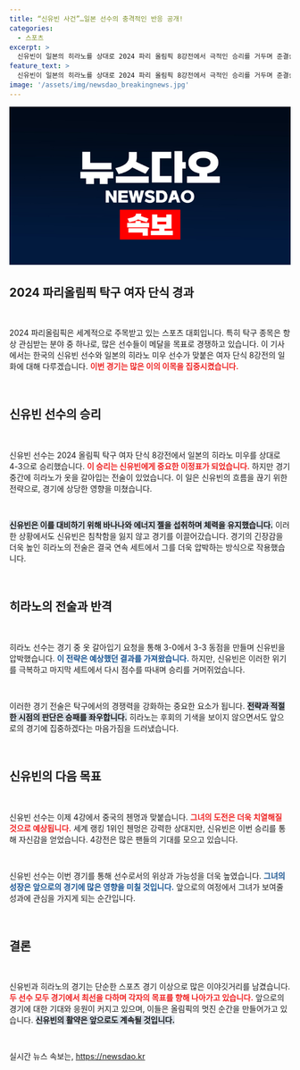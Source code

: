 ```yaml
---
title: “신유빈 사건”…일본 선수의 충격적인 반응 공개!
categories:
  - 스포츠
excerpt: >
  신유빈이 일본의 히라노를 상대로 2024 파리 올림픽 8강전에서 극적인 승리를 거두며 준결승에 진출했다. 히라노가 옷을 갈아입으며 중단한 전략에도 불구하고, 신유빈은 결국 역전을 이겨내고 다음 라운드로 나아갔다.
feature_text: >
  신유빈이 일본의 히라노를 상대로 2024 파리 올림픽 8강전에서 극적인 승리를 거두며 준결승에 진출했다. 히라노가 옷을 갈아입으며 중단한 전략에도 불구하고, 신유빈은 결국 역전을 이겨내고 다음 라운드로 나아갔다.
image: '/assets/img/newsdao_breakingnews.jpg'
---
```


<p><img src="/assets/img/newsdao_breakingnews.jpg" alt="bookingtag 속보" /></p>

<h2 data-ke-size="size26">2024 파리올림픽 탁구 여자 단식 경과</h2>

<p data-ke-size="size16">&nbsp;</p>

<p>2024 파리올림픽은 세계적으로 주목받고 있는 스포츠 대회입니다. 특히 탁구 종목은 항상 관심받는 분야 중 하나로, 많은 선수들이 메달을 목표로 경쟁하고 있습니다. 이 기사에서는 한국의 신유빈 선수와 일본의 히라노 미우 선수가 맞붙은 여자 단식 8강전의 일화에 대해 다루겠습니다. <b><span style="color: #ee2323;">이번 경기는 많은 이의 이목을 집중시켰습니다.</span></b></p>

<p data-ke-size="size16">&nbsp;</p>

<h2 data-ke-size="size26">신유빈 선수의 승리</h2>

<p data-ke-size="size16">&nbsp;</p>

<p>신유빈 선수는 2024 올림픽 탁구 여자 단식 8강전에서 일본의 히라노 미우를 상대로 4-3으로 승리했습니다. <b><span style="color: #ee2323;">이 승리는 신유빈에게 중요한 이정표가 되었습니다.</span></b> 하지만 경기 중간에 히라노가 옷을 갈아입는 전술이 있었습니다. 이 일은 신유빈의 흐름을 끊기 위한 전략으로, 경기에 상당한 영향을 미쳤습니다.</p>

<p data-ke-size="size16">&nbsp;</p>

<p><b><span style="background-color: #21538527;">신유빈은 이를 대비하기 위해 바나나와 에너지 젤을 섭취하며 체력을 유지했습니다.</span></b> 이러한 상황에서도 신유빈은 침착함을 잃지 않고 경기를 이끌어갔습니다. 경기의 긴장감을 더욱 높인 히라노의 전술은 결국 연속 세트에서 그를 더욱 압박하는 방식으로 작용했습니다.</p>

<p data-ke-size="size16">&nbsp;</p>

<h2 data-ke-size="size26">히라노의 전술과 반격</h2>

<p data-ke-size="size16">&nbsp;</p>

<p>히라노 선수는 경기 중 옷 갈아입기 요청을 통해 3-0에서 3-3 동점을 만들며 신유빈을 압박했습니다. <b><span style="color: #1a5490;">이 전략은 예상했던 결과를 가져왔습니다.</span></b> 하지만, 신유빈은 이러한 위기를 극복하고 마지막 세트에서 다시 점수를 따내며 승리를 거머쥐었습니다.</p>

<p data-ke-size="size16">&nbsp;</p>

<p>이러한 경기 전술은 탁구에서의 경쟁력을 강화하는 중요한 요소가 됩니다. <b><span style="background-color: #21538527;">전략과 적절한 시점의 판단은 승패를 좌우합니다.</span></b> 히라노는 후회의 기색을 보이지 않으면서도 앞으로의 경기에 집중하겠다는 마음가짐을 드러냈습니다.</p>

<p data-ke-size="size16">&nbsp;</p>

<h2 data-ke-size="size26">신유빈의 다음 목표</h2>

<p data-ke-size="size16">&nbsp;</p>

<p>신유빈 선수는 이제 4강에서 중국의 첸멍과 맞붙습니다. <b><span style="color: #ee2323;">그녀의 도전은 더욱 치열해질 것으로 예상됩니다.</span></b> 세계 랭킹 1위인 첸멍은 강력한 상대지만, 신유빈은 이번 승리를 통해 자신감을 얻었습니다. 4강전은 많은 팬들의 기대를 모으고 있습니다.</p>

<p data-ke-size="size16">&nbsp;</p>

<p>신유빈 선수는 이번 경기를 통해 선수로서의 위상과 가능성을 더욱 높였습니다. <b><span style="color: #1a5490;">그녀의 성장은 앞으로의 경기에 많은 영향을 미칠 것입니다.</span></b> 앞으로의 여정에서 그녀가 보여줄 성과에 관심을 가지게 되는 순간입니다.</p>

<p data-ke-size="size16">&nbsp;</p>

<h2 data-ke-size="size26">결론</h2>

<p data-ke-size="size16">&nbsp;</p>

<p>신유빈과 히라노의 경기는 단순한 스포츠 경기 이상으로 많은 이야깃거리를 남겼습니다. <b><span style="color: #ee2323;">두 선수 모두 경기에서 최선을 다하며 각자의 목표를 향해 나아가고 있습니다.</span></b> 앞으로의 경기에 대한 기대와 응원이 커지고 있으며, 이들은 올림픽의 멋진 순간을 만들어가고 있습니다. <b><span style="background-color: #21538527;">신유빈의 활약은 앞으로도 계속될 것입니다.</span></b></p>

<p data-ke-size="size16">&nbsp;</p>
실시간 뉴스 속보는, <a href="https://newsdao.kr" rel="dofollow">https://newsdao.kr</a>


